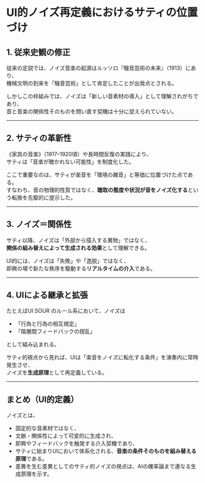 # UI的ノイズ再定義におけるサティの位置づけ

## 1. 従来史観の修正
従来の定説では、ノイズ音楽の起源はルッソロ『騒音芸術の未来』（1913）にあり、  
機械文明の到来を「騒音芸術」として肯定したことが出発点とされる。  

しかしこの枠組みでは、ノイズは「新しい音素材の導入」として理解されがちであり、  
音と音楽の関係性そのものを問い直す契機は十分に捉えられていない。

---

## 2. サティの革新性
《家具の音楽》（1917–1920頃）や長時間反復の実践により、  
サティは「音楽が聴かれない可能性」を制度化した。  

ここで重要なのは、サティが楽音を「環境の雑音」と等価に位置づけた点である。  
すなわち、音の物理的性質ではなく、**聴取の態度や状況が音をノイズ化する**という転換を先駆的に提示した。

---

## 3. ノイズ＝関係性
サティ以降、ノイズは「外部から侵入する異物」ではなく、  
**関係の組み替えによって生成される効果**として理解できる。  

UI的には、ノイズは「失敗」や「逸脱」ではなく、  
即興の場で新たな秩序を駆動する**リアルタイムの介入**である。

---

## 4. UIによる継承と拡張
たとえばUI SOUR のルール系において、ノイズは  
- 「行為と行為の相互規定」  
- 「階層間フィードバックの撹乱」  

として組み込まれる。  

サティ的視点から見れば、UIは「楽音をノイズに転化する条件」を演奏内に常時発生させ、  
ノイズを**生成原理**として再定義している。

---

## まとめ（UI的定義）
ノイズとは、

- 固定的な音素材ではなく、  
- 文脈・関係性によって可変的に生成され、  
- 即興やフィードバックを触発する介入契機であり、  
- サティに始まりUIにおいて体系化される、**音楽の条件そのものを組み替える原理**である。
- 差異を生む差異としてのサティ的ノイズの視点は、AIの確率論まで連なる生成原理を示す。
